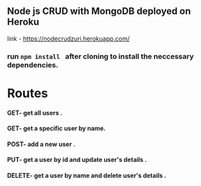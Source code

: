 
#### 

## Node js CRUD with MongoDB deployed on Heroku

link - https://nodecrudzuri.herokuapp.com/

### run `npm install ` after cloning to install the neccessary dependencies.

# Routes

#### GET-  get all users .

#### GET- get a specific user by name.

#### POST- add a new user .

#### PUT- get a user by id and update user's details .

#### DELETE- get a user by name and delete user's details .
